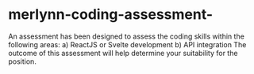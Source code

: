 # merlynn-coding-assessment-
An assessment has been designed to assess the coding skills within the following areas: a) ReactJS or Svelte development b) API integration The outcome of this assessment will help determine your suitability for the position.
